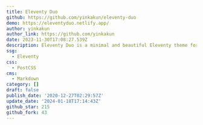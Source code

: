 ```yaml
---
title: Eleventy Duo
github: https://github.com/yinkakun/eleventy-duo
demo: https://eleventyduo.netlify.app/
author: yinkakun
author_link: https://github.com/yinkakun
date: 2023-11-30T17:08:27.539Z
description: Eleventy Duo is a minimal and beautiful Eleventy theme for personal blogs.
ssg:
  - Eleventy
css:
  - PostCSS
cms:
  - Markdown
category: []
draft: false
publish_date: '2020-12-27T02:29:57Z'
update_date: '2024-01-18T17:14:43Z'
github_star: 215
github_fork: 43
---
```

